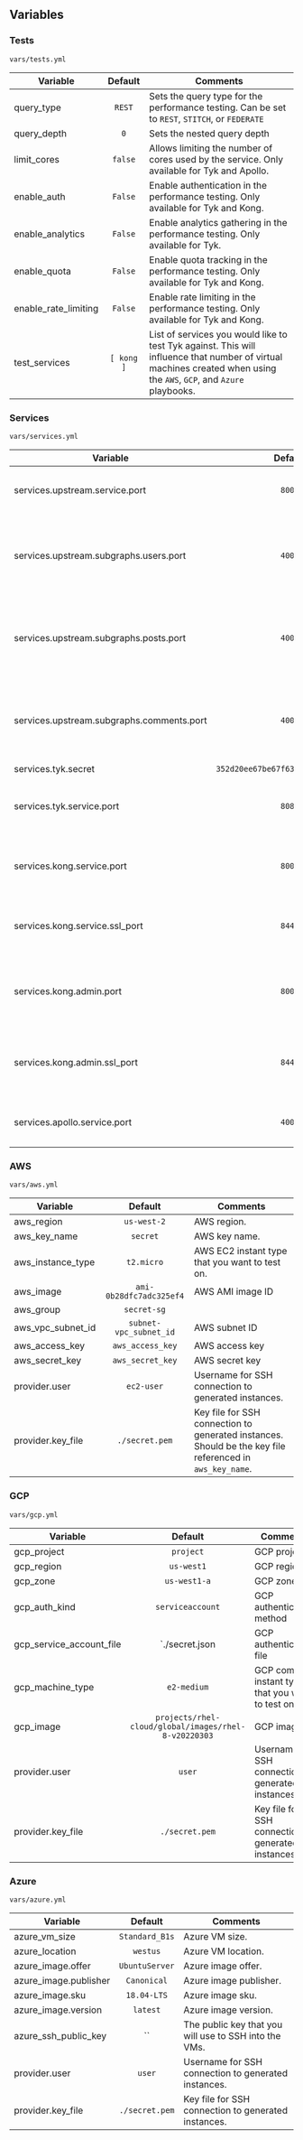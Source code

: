 ## Variables
### Tests
`vars/tests.yml`

| Variable | Default | Comments |
|----------------------| :---------: | --------- |
| query_type | `REST` | Sets the query type for the performance testing. Can be set to `REST`, `STITCH`, or `FEDERATE` |
| query_depth | `0` | Sets the nested query depth |
| limit_cores | `false` | Allows limiting the number of cores used by the service. Only available for Tyk and Apollo. |
| enable_auth | `False` | Enable authentication in the performance testing. Only available for Tyk and Kong. |
| enable_analytics | `False` | Enable analytics gathering in the performance testing. Only available for Tyk. |
| enable_quota | `False` | Enable quota tracking in the performance testing. Only available for Tyk and Kong. |
| enable_rate_limiting | `False` | Enable rate limiting in the performance testing. Only available for Tyk and Kong. |
| test_services | `[ kong ]` | List of services you would like to test Tyk against. This will influence that number of virtual machines created when using the `AWS`, `GCP`, and `Azure` playbooks. |

### Services
`vars/services.yml`

| Variable | Default | Comments |
| --------- | :---------: | --------- |
| services.upstream.service.port| `8000` | Upstream server listening port |
| services.upstream.subgraphs.users.port | `4001` | Upstream server for users federated service listening port |
| services.upstream.subgraphs.posts.port | `4002` | Upstream server for ports federated service listening port |
| services.upstream.subgraphs.comments.port | `4003` | Upstream server for comments federated service listening port |
| services.tyk.secret | `352d20ee67be67f6340b4c0605b044b7` | API secret |
| services.tyk.service.port | `8080` | Tyk gateway server listening port |
| services.kong.service.port | `8000` | Kong gateway server listening port |
| services.kong.service.ssl_port| `8443` | Kong gateway server SSL listening port |
| services.kong.admin.port | `8001` | Kong gateway admin server listening port |
| services.kong.admin.ssl_port | `8444` | Kong gateway admin server SSL listening port |
| services.apollo.service.port | `4000` | Apollo server listening port |

### AWS
`vars/aws.yml`

| Variable | Default | Comments |
| --------- | :---------: | --------- |
| aws_region| `us-west-2` | AWS region. |
| aws_key_name | `secret` | AWS key name. |
| aws_instance_type | `t2.micro` | AWS EC2 instant type that you want to test on. |
| aws_image | `ami-0b28dfc7adc325ef4` | AWS AMI image ID |
| aws_group | `secret-sg` | |
| aws_vpc_subnet_id | `subnet-vpc_subnet_id` | AWS subnet ID |
| aws_access_key | `aws_access_key` | AWS access key |
| aws_secret_key | `aws_secret_key` | AWS secret key |
| provider.user | `ec2-user` | Username for SSH connection to generated instances. |
| provider.key_file | `./secret.pem` | Key file for SSH connection to generated instances. Should be the key file referenced in `aws_key_name`. |

### GCP
`vars/gcp.yml`

| Variable | Default | Comments |
| --------- | :---------: | --------- |
| gcp_project| `project` | GCP project. |
| gcp_region | `us-west1` | GCP region. |
| gcp_zone | `us-west1-a` | GCP zone. |
| gcp_auth_kind | `serviceaccount` | GCP authentication method |
| gcp_service_account_file | `./secret.json | GCP authentication file |
| gcp_machine_type | `e2-medium` | GCP compute instant type that you want to test on. |
| gcp_image | `projects/rhel-cloud/global/images/rhel-8-v20220303` | GCP image ID |
| provider.user | `user` | Username for SSH connection to generated instances. |
| provider.key_file | `./secret.pem` | Key file for SSH connection to generated instances. |

### Azure
`vars/azure.yml`

| Variable | Default | Comments |
| --------- | :---------: | --------- |
| azure_vm_size| `Standard_B1s` | Azure VM size. |
| azure_location | `westus` | Azure VM location. |
| azure_image.offer | `UbuntuServer` | Azure image offer. |
| azure_image.publisher | `Canonical` | Azure image publisher. |
| azure_image.sku | `18.04-LTS` | Azure image sku. |
| azure_image.version | `latest` | Azure image version. |
| azure_ssh_public_key | `` | The public key that you will use to SSH into the VMs. |
| provider.user | `user` | Username for SSH connection to generated instances. |
| provider.key_file | `./secret.pem` | Key file for SSH connection to generated instances. |


